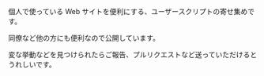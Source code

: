 個人で使っている Web サイトを便利にする、ユーザースクリプトの寄せ集めです。

同僚など他の方にも便利なので公開しています。

変な挙動などを見つけられたらご報告、プルリクエストなど送っていただけるとうれしいです。
